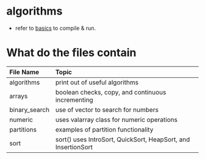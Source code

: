 # algorithms
- refer to [basics](https://github.com/SuperElectron/c-plus-plus-practice/blob/master/basics/README.md) to compile & run.

# What do the files contain

| File Name      | Topic     |
| :------------- | :---------- |
| algorithms | print out of useful algorithms |
| arrays | boolean checks, copy, and continuous incrementing |
| binary_search | use of vector<int> to search for numbers |
| numeric | uses valarray class for numeric operations  |
| partitions |  examples of partition functionality |
| sort | sort() uses IntroSort, QuickSort, HeapSort, and InsertionSort |
